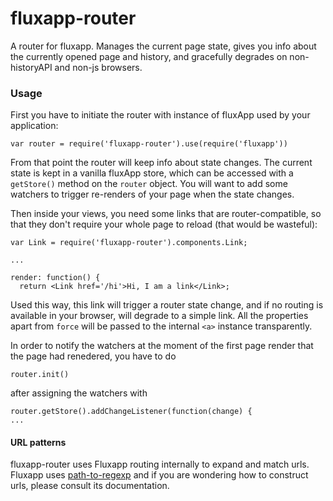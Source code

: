 # fluxapp-router

A router for fluxapp. Manages the current page state, gives you info about the 
currently opened page and history, and gracefully degrades on non-historyAPI 
and non-js browsers.

### Usage

First you have to initiate the router with instance of fluxApp used by your application:

    var router = require('fluxapp-router').use(require('fluxapp'))

From that point the router will keep info about state changes. The current state is
kept in a vanilla fluxApp store, which can be accessed with a `getStore()` method
on the `router` object. You will want to add some watchers to trigger re-renders of
your page when the state changes.

Then inside your views, you need some links that are router-compatible, so that
they don't require your whole page to reload (that would be wasteful):

    var Link = require('fluxapp-router').components.Link;

    ...

    render: function() {
      return <Link href='/hi'>Hi, I am a link</Link>;


Used this way, this link will trigger a router state change, and if no routing is available
in your browser, will degrade to a simple link. All the properties apart from `force` will be
passed to the internal `<a>` instance transparently.


In order to notify the watchers at the moment of the first page render that the page had renedered,
you have to do

    router.init()

after assigning the watchers with

    router.getStore().addChangeListener(function(change) {
    ...

#### URL patterns

fluxapp-router uses Fluxapp routing internally to expand and match urls. 
Fluxapp uses [path-to-regexp](https://github.com/component/path-to-regexp) and 
if you are wondering how to construct urls, please consult its documentation.

